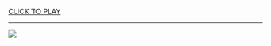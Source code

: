
<a href="https://premium76.site?title=yandere_simulator_game_unblocked&ref=13M">CLICK TO PLAY</a></h3>
<hr>

<a href="https://premium76.site?title=yandere_simulator_game_unblocked&ref=13M"><img src="https://clearcache.store/games.png"></a>


